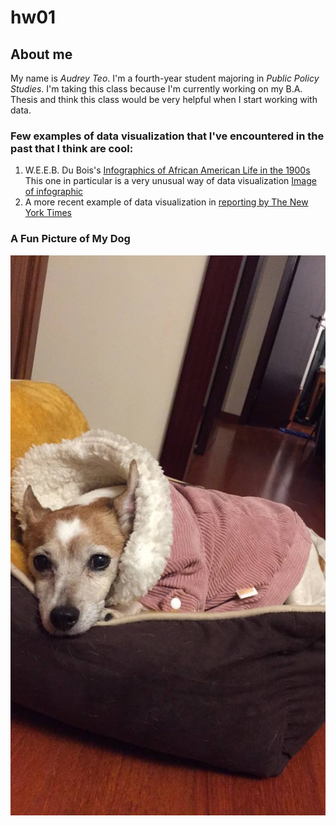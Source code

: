 # hw01

## About me

My name is *_Audrey Teo_*. I'm a fourth-year student majoring in _Public Policy Studies_. I'm taking this class because I'm currently working on my B.A. Thesis and think this class would be very helpful when I start working with data. 

### Few examples of data visualization that I've encountered in the past that I think are cool:
1. W.E.E.B. Du Bois's [Infographics of African American Life in the 1900s](https://publicdomainreview.org/collections/w-e-b-du-bois-hand-drawn-infographics-of-african-american-life-1900/) 
This one in particular is a very unusual way of data visualization [Image of infographic](https://c1.staticflickr.com/1/626/32610925162_cdab5c9cfa_o.jpg)
2. A more recent example of data visualization in [reporting by The New York Times](https://www.nytimes.com/interactive/2018/03/19/upshot/race-class-white-and-black-men.html)

### A Fun Picture of My Dog
![Jackie](IMG_5918.jpg)
